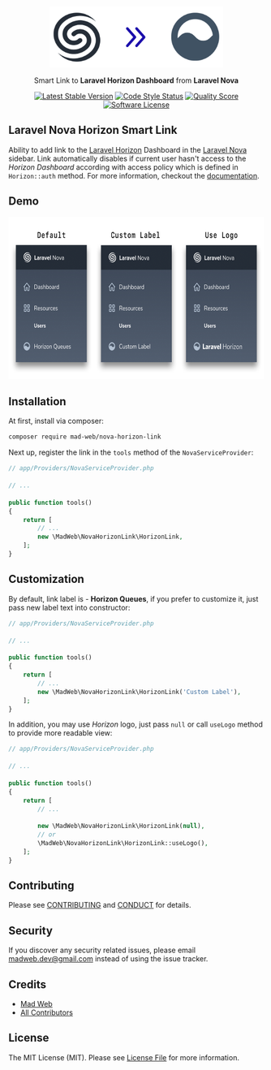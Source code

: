 <p align="center">
    <img title="Nova Horizon Smart Link" height="120" src="docs/logo.png" />
</p>
<p align="center">Smart Link to <strong>Laravel Horizon Dashboard</strong> from <strong>Laravel Nova</strong></p>
<p align="center">
    <a href="https://packagist.org/packages/mad-web/nova-horizon-link"><img src="https://img.shields.io/packagist/v/mad-web/nova-horizon-link.svg" alt="Latest Stable Version"></a>
    <a href="https://styleci.io/repos/154735438"><img src="https://styleci.io/repos/154735438/shield?style=flat" alt="Code Style Status"></a>
    <a href="https://packagist.org/packages/mad-web/nova-horizon-link"><img src="https://img.shields.io/packagist/dt/mad-web/nova-horizon-link.svg" alt="Quality Score"></a>
    <a href="LICENSE.md"><img src="https://img.shields.io/badge/license-MIT-brightgreen.svg" alt="Software License"></a>
</p>

## Laravel Nova Horizon Smart Link

Ability to add link to the [Laravel Horizon](https://horizon.laravel.com/)
Dashboard in the [Laravel Nova](https://nova.laravel.com/) sidebar. Link automatically disables if current user hasn't access to the _Horizon Dashboard_ according
with access policy which is defined in `Horizon::auth` method. For more information, checkout the [documentation](https://laravel.com/docs/master/horizon#dashboard-authentication).

## Demo

<p align="center">
    <img title="Nova Horizon Smart Link Demo" height="320" src="docs/demo.png" />
</p>

## Installation

At first, install via composer:

```bash
composer require mad-web/nova-horizon-link
```

Next up, register the link in the `tools` method of the `NovaServiceProvider`:

```php
// app/Providers/NovaServiceProvider.php

// ...

public function tools()
{
    return [
        // ...
        new \MadWeb\NovaHorizonLink\HorizonLink,
    ];
}
```

## Customization

By default, link label is - **Horizon Queues**, if you prefer to customize it, just pass new label text into constructor:

```php
// app/Providers/NovaServiceProvider.php

// ...

public function tools()
{
    return [
        // ...
        new \MadWeb\NovaHorizonLink\HorizonLink('Custom Label'),
    ];
}
```

In addition, you may use _Horizon_ logo, just pass `null` or call `useLogo` method to provide more readable view:

```php
// app/Providers/NovaServiceProvider.php

// ...

public function tools()
{
    return [
        // ...

        new \MadWeb\NovaHorizonLink\HorizonLink(null),
        // or
        \MadWeb\NovaHorizonLink\HorizonLink::useLogo(),
    ];
}
```

## Contributing

Please see [CONTRIBUTING](CONTRIBUTING.md) and [CONDUCT](CONDUCT.md) for details.

## Security

If you discover any security related issues, please email [madweb.dev@gmail.com](mailto:madweb.dev@gmail.com) instead of using the issue tracker.

## Credits

- [Mad Web](https://github.com/mad-web)
- [All Contributors](../../contributors)

## License

The MIT License (MIT). Please see [License File](LICENSE.md) for more information.